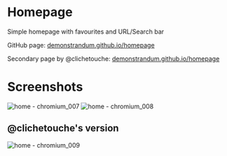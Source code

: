 # Homepage
Simple homepage with favourites and URL/Search bar

GitHub page: [demonstrandum.github.io/homepage](https://demonstrandum.github.io/homepage/)

Secondary page by @clichetouche: [demonstrandum.github.io/homepage](https://demonstrandum.github.io/homepage/secondary)

# Screenshots
![home - chromium_007](https://user-images.githubusercontent.com/26842759/27716936-4cc6f476-5d31-11e7-9e68-2d38434c0567.png)
![home - chromium_008](https://user-images.githubusercontent.com/26842759/27716938-4d74f85a-5d31-11e7-9558-53dd8245dc39.png)


## @clichetouche's version
![home - chromium_009](https://user-images.githubusercontent.com/26842759/27716939-4e809f38-5d31-11e7-9102-5e2e5eac6812.png)
